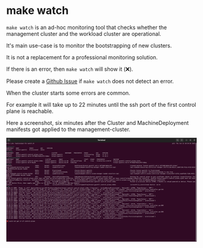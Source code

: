 # make watch

`make watch` is an ad-hoc monitoring tool that checks whether the management cluster and the workload cluster 
are operational.

It's main use-case is to monitor the bootstrapping of new clusters.

It is not a replacement for a professional monitoring solution.

If there is an error, then `make watch` will show it (❌). 

Please create a [Github Issue](https://github.com/hivelocity/cluster-api-provider-hivelocity/issues) if `make watch` does not detect an error.

When the cluster starts some errors are common.

For example it will take up to 22 minutes until the ssh port of the first control plane is reachable.

Here a screenshot, six minutes after the Cluster and MachineDeployment manifests got applied to the management-cluster.

![make watch](./make-watch.png)


